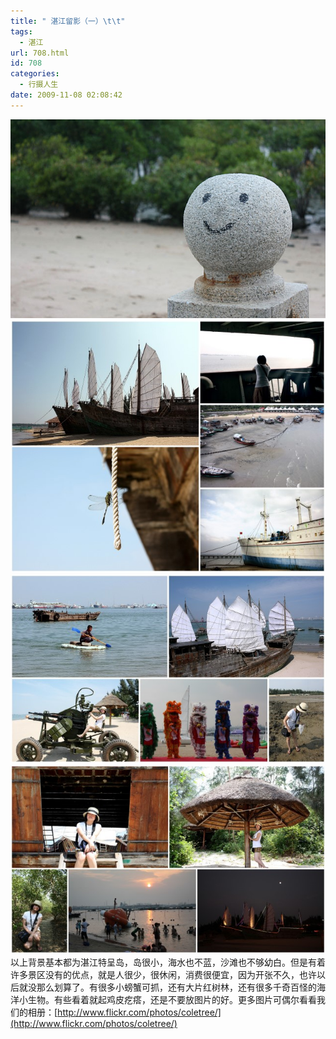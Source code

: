 ```yaml
---
title: " 湛江留影（一）\t\t"
tags:
  - 湛江
url: 708.html
id: 708
categories:
  - 行摄人生
date: 2009-11-08 02:08:42
---
```


![湛江](../../images//2009/11/e6b99be6b19f1.jpg "湛江") ![湛江](../../images//2009/11/e6b99be6b19f2.jpg "湛江") ![湛江](../../images//2009/11/e6b99be6b19f3.jpg "湛江") ![湛江](../../images//2009/11/e6b99be6b19f4.jpg "湛江") 以上背景基本都为湛江特呈岛，岛很小，海水也不蓝，沙滩也不够幼白。但是有着许多景区没有的优点，就是人很少，很休闲，消费很便宜，因为开张不久，也许以后就没那么划算了。有很多小螃蟹可抓，还有大片红树林，还有很多千奇百怪的海洋小生物。有些看着就起鸡皮疙瘩，还是不要放图片的好。更多图片可偶尔看看我们的相册：[http://www.flickr.com/photos/coletree/](http://www.flickr.com/photos/coletree/)